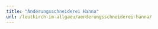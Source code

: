 ```yaml
---
title: "Änderungsschneiderei Hanna"
url: /leutkirch-im-allgaeu/aenderungsschneiderei-hanna/
---
```

